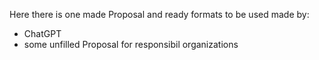 Here there is one made Proposal and ready formats to be used made by:

- ChatGPT
- some unfilled Proposal for responsibil organizations
